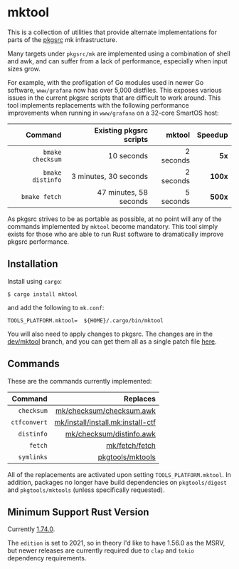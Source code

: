 # mktool

This is a collection of utilities that provide alternate implementations for
parts of the [pkgsrc](https://github.com/NetBSD/pkgsrc/) mk infrastructure.

Many targets under `pkgsrc/mk` are implemented using a combination of shell
and awk, and can suffer from a lack of performance, especially when input
sizes grow.

For example, with the profligation of Go modules used in newer Go software,
`www/grafana` now has over 5,000 distfiles.  This exposes various issues in
the current pkgsrc scripts that are difficult to work around.  This tool
implements replacements with the following performance improvements when
running in `www/grafana` on a 32-core SmartOS host:

|          Command | Existing pkgsrc scripts |      mktool |  Speedup |
|-----------------:|------------------------:|------------:|---------:|
| `bmake checksum` |              10 seconds |   2 seconds |   **5x** |
| `bmake distinfo` |   3 minutes, 30 seconds |   2 seconds | **100x** |
|    `bmake fetch` |  47 minutes, 58 seconds |   5 seconds | **500x** |

As pkgsrc strives to be as portable as possible, at no point will any of the
commands implemented by `mktool` become mandatory.  This tool simply exists
for those who are able to run Rust software to dramatically improve pkgsrc
performance.

## Installation

Install using `cargo`:

```shell
$ cargo install mktool
```

and add the following to `mk.conf`:

```make
TOOLS_PLATFORM.mktool=  ${HOME}/.cargo/bin/mktool
```

You will also need to apply changes to pkgsrc.  The changes are in the
[dev/mktool](https://github.com/NetBSD/pkgsrc/compare/trunk...TritonDataCenter:pkgsrc:dev/mktool)
branch, and you can get them all as a single patch file
[here](https://github.com/NetBSD/pkgsrc/compare/trunk...TritonDataCenter:pkgsrc:dev/mktool.patch).

## Commands

These are the commands currently implemented:

|      Command | Replaces |
|-------------:|---------:|
|   `checksum` | [mk/checksum/checksum.awk](https://github.com/NetBSD/pkgsrc/blob/trunk/mk/checksum/checksum.awk) |
| `ctfconvert` | [mk/install/install.mk:install-ctf](https://github.com/NetBSD/pkgsrc/blob/1660a054/mk/install/install.mk#L357-L384) |
|   `distinfo` | [mk/checksum/distinfo.awk](https://github.com/NetBSD/pkgsrc/blob/trunk/mk/checksum/distinfo.awk) |
|      `fetch` | [mk/fetch/fetch](https://github.com/NetBSD/pkgsrc/blob/trunk/mk/fetch/fetch) |
|   `symlinks` | [pkgtools/mktools](https://github.com/NetBSD/pkgsrc/blob/trunk/pkgtools/mktools/files/mk-buildlink-symlinks.c) |

All of the replacements are activated upon setting `TOOLS_PLATFORM.mktool`.
In addition, packages no longer have build dependencies on `pkgtools/digest`
and `pkgtools/mktools` (unless specifically requested).

## Minimum Support Rust Version

Currently [1.74.0](https://blog.rust-lang.org/2023/11/16/Rust-1.74.0.html).

The `edition` is set to 2021, so in theory I'd like to have 1.56.0 as the
MSRV, but newer releases are currently required due to `clap` and `tokio`
dependency requirements.
